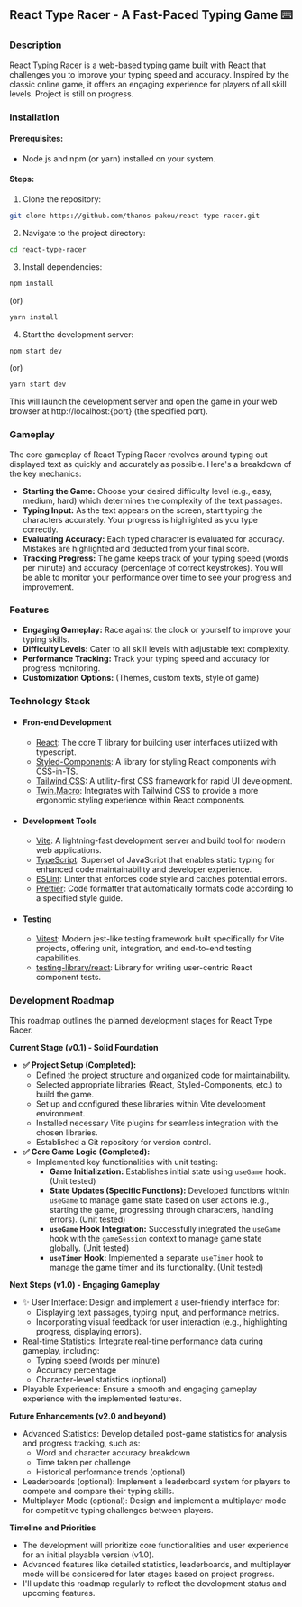 ## React Type Racer - A Fast-Paced Typing Game ️⌨️

### Description

React Typing Racer is a web-based typing game built with React that challenges you to improve your typing speed and accuracy. Inspired by the classic online game, it offers an engaging experience for players of all skill levels. Project is still on progress.

### Installation

#### Prerequisites:

-   Node.js and npm (or yarn) installed on your system.

#### Steps:

1. Clone the repository:

```bash
git clone https://github.com/thanos-pakou/react-type-racer.git
```

2. Navigate to the project directory:

```bash
cd react-type-racer
```

3. Install dependencies:

```bash
npm install
```

(or)

```bash
yarn install
```

4. Start the development server:

```bash
npm start dev
```

(or)

```bash
yarn start dev
```

This will launch the development server and open the game in your web browser at http://localhost:{port} (the specified port).

### Gameplay

The core gameplay of React Typing Racer revolves around typing out displayed text as quickly and accurately as possible. Here's a breakdown of the key mechanics:

-   **Starting the Game:** Choose your desired difficulty level (e.g., easy, medium, hard) which determines the complexity of the text passages.
-   **Typing Input:** As the text appears on the screen, start typing the characters accurately. Your progress is highlighted as you type correctly.
-   **Evaluating Accuracy:** Each typed character is evaluated for accuracy. Mistakes are highlighted and deducted from your final score.
-   **Tracking Progress:** The game keeps track of your typing speed (words per minute) and accuracy (percentage of correct keystrokes). You will be able to monitor your performance over time to see your progress and improvement.

### Features

-   **Engaging Gameplay:** Race against the clock or yourself to improve your typing skills.
-   **Difficulty Levels:** Cater to all skill levels with adjustable text complexity.
-   **Performance Tracking:** Track your typing speed and accuracy for progress monitoring.
-   **Customization Options:** (Themes, custom texts, style of game)

### Technology Stack

-   #### Fron-end Development

    -   [React](https://react.dev/): The core T library for building user interfaces utilized with typescript.
    -   [Styled-Components](https://styled-components.com/): A library for styling React components with CSS-in-TS.
    -   [Tailwind CSS](https://tailwindcss.com/): A utility-first CSS framework for rapid UI development.
    -   [Twin.Macro](https://github.com/ben-rogerson/twin.macro): Integrates with Tailwind CSS to provide a more ergonomic styling experience within React components.

-   #### Development Tools

    -   [Vite](https://vitejs.dev/): A lightning-fast development server and build tool for modern web applications.
    -   [TypeScript](https://www.typescriptlang.org/): Superset of JavaScript that enables static typing for enhanced code maintainability and developer experience.
    -   [ESLint](https://eslint.org/): Linter that enforces code style and catches potential errors.
    -   [Prettier](https://prettier.io/): Code formatter that automatically formats code according to a specified style guide.

-   #### Testing

    -   [Vitest](https://vitest.dev/): Modern jest-like testing framework built specifically for Vite projects, offering unit, integration, and end-to-end testing capabilities.
    -   [testing-library/react](): Library for writing user-centric React component tests.

### Development Roadmap

This roadmap outlines the planned development stages for React Type Racer.

**Current Stage (v0.1) - Solid Foundation**

-   **✅ Project Setup (Completed):**
    -   Defined the project structure and organized code for maintainability.
    -   Selected appropriate libraries (React, Styled-Components, etc.) to build the game.
    -   Set up and configured these libraries within Vite development environment.
    -   Installed necessary Vite plugins for seamless integration with the chosen libraries.
    -   Established a Git repository for version control.
-   **✅ Core Game Logic (Completed):**
    -   Implemented key functionalities with unit testing:
        -   **Game Initialization:** Establishes initial state using `useGame` hook. (Unit tested)
        -   **State Updates (Specific Functions):** Developed functions within `useGame` to manage game state based on user actions (e.g., starting the game, progressing through characters, handling errors). (Unit tested)
        -   **`useGame` Hook Integration:** Successfully integrated the `useGame` hook with the `gameSession` context to manage game state globally. (Unit tested)
        -   **`useTimer` Hook:** Implemented a separate `useTimer` hook to manage the game timer and its functionality. (Unit tested)

**Next Steps (v1.0) - Engaging Gameplay**

-   ✨ User Interface: Design and implement a user-friendly interface for:
    -   Displaying text passages, typing input, and performance metrics.
    -   Incorporating visual feedback for user interaction (e.g., highlighting progress, displaying errors).
-   Real-time Statistics: Integrate real-time performance data during gameplay, including:
    -   Typing speed (words per minute)
    -   Accuracy percentage
    -   Character-level statistics (optional)
-   Playable Experience: Ensure a smooth and engaging gameplay experience with the implemented features.

**Future Enhancements (v2.0 and beyond)**

-   Advanced Statistics: Develop detailed post-game statistics for analysis and progress tracking, such as:
    -   Word and character accuracy breakdown
    -   Time taken per challenge
    -   Historical performance trends (optional)
-   Leaderboards (optional): Implement a leaderboard system for players to compete and compare their typing skills.
-   Multiplayer Mode (optional): Design and implement a multiplayer mode for competitive typing challenges between players.

**Timeline and Priorities**

-   The development will prioritize core functionalities and user experience for an initial playable version (v1.0).
-   Advanced features like detailed statistics, leaderboards, and multiplayer mode will be considered for later stages based on project progress.
-   I'll update this roadmap regularly to reflect the development status and upcoming features.
